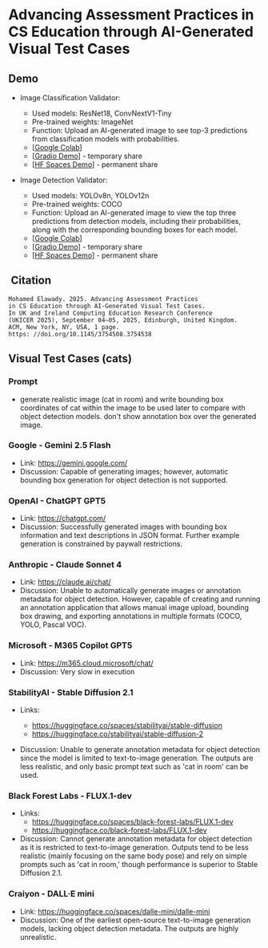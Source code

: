 # Advancing Assessment Practices in CS Education through AI-Generated Visual Test Cases

## Demo

- Image Classification Validator:
  - Used models: ResNet18, ConvNextV1-Tiny
  - Pre-trained weights: ImageNet
  - Function: Upload an AI-generated image to see top-3 predictions from classification models with probabilities.
  - [[Google Colab](https://colab.research.google.com/drive/1Ma1eVp-A6btT7yLZzguuNXeAK0Grceuc?usp=sharing)]
  - [[Gradio Demo](https://f9c97e2b56721bb5c5.gradio.live/)] - temporary share
  - [[HF Spaces Demo](https://huggingface.co/spaces/mawady-uni/ImgClsValid)]  - permanent share

- Image Detection Validator:
  - Used models: YOLOv8n, YOLOv12n
  - Pre-trained weights: COCO
  - Function: Upload an AI-generated image to view the top three predictions from detection models, including their probabilities, along with the corresponding bounding boxes for each model.
  - [[Google Colab](https://colab.research.google.com/drive/1VMFIkbg4yrbRtlx6G0jmAOZUBnaqpfT_?usp=sharing)]
  - [[Gradio Demo](https://4f249791ef35fa7222.gradio.live/)] - temporary share
  - [[HF Spaces Demo](https://huggingface.co/spaces/mawady-uni/ImgDetValid)] - permanent share

##  Citation

```ACM reference
Mohamed Elawady. 2025. Advancing Assessment Practices 
in CS Education through AI-Generated Visual Test Cases. 
In UK and Ireland Computing Education Research Conference 
(UKICER 2025), September 04–05, 2025, Edinburgh, United Kingdom. 
ACM, New York, NY, USA, 1 page. 
https: //doi.org/10.1145/3754508.3754538
```

## Visual Test Cases (cats)

### Prompt

- generate realistic image (cat in room) and write bounding box coordinates of cat within the image to be used later to compare with object detection models. don't show annotation box over the generated image.

### Google - Gemini 2.5 Flash

- Link: <https://gemini.google.com/>
- Discussion: Capable of generating images; however, automatic bounding box generation for object detection is not supported.

### OpenAI - ChatGPT GPT5

- Link: <https://chatgpt.com/>
- Discussion: Successfully generated images with bounding box information and text descriptions in JSON format. Further example generation is constrained by paywall restrictions.

### Anthropic - Claude Sonnet 4

- Link: <https://claude.ai/chat/>
- Discussion: Unable to automatically generate images or annotation metadata for object detection. However, capable of creating and running an annotation application that allows manual image upload, bounding box drawing, and exporting annotations in multiple formats (COCO, YOLO, Pascal VOC).

### Microsoft - M365 Copilot GPT5

- Link: <https://m365.cloud.microsoft/chat/>
- Discussion: Very slow in execution

### StabilityAI - Stable Diffusion 2.1

- Links:
  - <https://huggingface.co/spaces/stabilityai/stable-diffusion>
  - <https://huggingface.co/stabilityai/stable-diffusion-2>

- Discussion: Unable to generate annotation metadata for object detection since the model is limited to text-to-image generation. The outputs are less realistic, and only basic prompt text such as 'cat in room' can be used.

### Black Forest Labs - FLUX.1-dev

- Links:
  - <https://huggingface.co/spaces/black-forest-labs/FLUX.1-dev>
  - <https://huggingface.co/black-forest-labs/FLUX.1-dev>
- Discussion: Cannot generate annotation metadata for object detection as it is restricted to text-to-image generation. Outputs tend to be less realistic (mainly focusing on the same body pose) and rely on simple prompts such as 'cat in room,' though performance is superior to Stable Diffusion 2.1.

### Craiyon - DALL·E mini

- Link: <https://huggingface.co/spaces/dalle-mini/dalle-mini>
- Discussion: One of the earliest open-source text-to-image generation models, lacking object detection metadata. The outputs are highly unrealistic.

